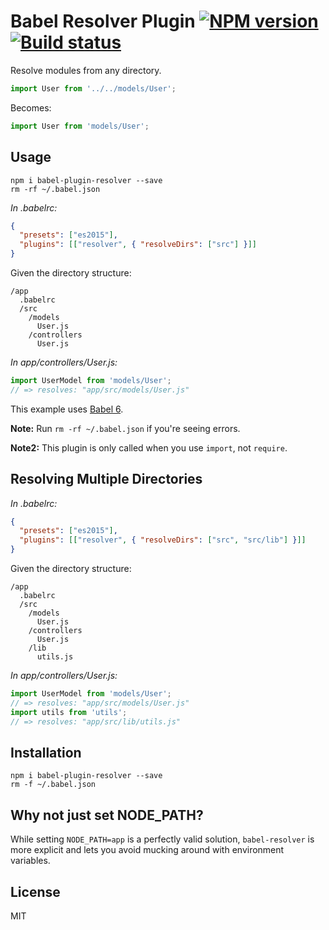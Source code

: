# Babel Resolver Plugin [![NPM version][npm-image]][npm-url] [![Build status][travis-image]][travis-url]

Resolve modules from any directory.

```javascript
import User from '../../models/User';
```
Becomes:

```javascript
import User from 'models/User';
```

## Usage

```
npm i babel-plugin-resolver --save
rm -rf ~/.babel.json
```

*In .babelrc:*

```json
{
  "presets": ["es2015"],
  "plugins": [["resolver", { "resolveDirs": ["src"] }]]
}
```

Given the directory structure:

```
/app
  .babelrc
  /src
    /models
      User.js
    /controllers
      User.js
```

*In app/controllers/User.js:*

```javascript
import UserModel from 'models/User';
// => resolves: "app/src/models/User.js"
```

This example uses [Babel 6](http://babeljs.io/).

**Note:** Run `rm -rf ~/.babel.json` if you're seeing errors.

**Note2:** This plugin is only called when you use `import`, not `require`.


## Resolving Multiple Directories

*In .babelrc:*

```json
{
  "presets": ["es2015"],
  "plugins": [["resolver", { "resolveDirs": ["src", "src/lib"] }]]
}
```

Given the directory structure:

```
/app
  .babelrc
  /src
    /models
      User.js
    /controllers
      User.js
    /lib
      utils.js
```

*In app/controllers/User.js:*

```javascript
import UserModel from 'models/User';
// => resolves: "app/src/models/User.js"
import utils from 'utils';
// => resolves: "app/src/lib/utils.js"
```

## Installation

```
npm i babel-plugin-resolver --save
rm -f ~/.babel.json
```

## Why not just set NODE_PATH?

While setting `NODE_PATH=app` is a perfectly valid solution, `babel-resolver` is more explicit and lets you avoid mucking around with environment variables.

## License

MIT

[npm-image]: https://badge.fury.io/js/babel-plugin-resolver.svg
[npm-url]: https://npmjs.org/package/babel-plugin-resolver
[travis-image]: https://travis-ci.org/jshanson7/babel-plugin-resolver.svg
[travis-url]: https://travis-ci.org/jshanson7/babel-plugin-resolver
[coveralls-image]: https://coveralls.io/repos/jshanson7/babel-plugin-resolver/badge.svg?branch=master&service=github
[coveralls-url]: https://coveralls.io/github/jshanson7/babel-plugin-resolver?branch=master
